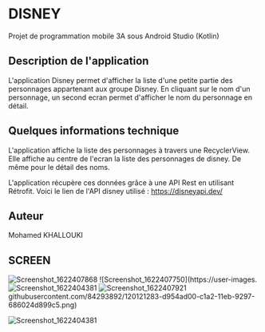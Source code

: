 # DISNEY
Projet de programmation mobile 3A sous Android Studio (Kotlin)

## Description de l'application

L'application Disney permet d'afficher la liste d'une petite partie des personnages appartenant aux groupe Disney.
En cliquant sur le nom d'un personnage, un second ecran permet d'afficher le nom du personnage en détail.


## Quelques informations technique

L'application affiche la liste des personnages à travers une RecyclerView. 
Elle affiche au centre de l'ecran la liste des personnages de disney. De même pour le détail des noms.

L'application récupère ces données grâce à une API Rest en utilisant Rétrofit.
Voici le lien de l'API disney utilisé : https://disneyapi.dev/


## Auteur

Mohamed KHALLOUKI


## SCREEN

![Screenshot_1622407868](https://user-images.githubusercontent.com/84293892/120121271-c04bfc00-c1a2-11eb-8ace-1d78f4c03521.png)
![Screenshot_1622407750](https://user-images.![Screenshot_1622404381](https://user-images.githubusercontent.com/84293892/120121285-dc4f9d80-c1a2-11eb-81b4-48705cdd054f.png)
![Screenshot_1622407921](https://user-images.githubusercontent.com/84293892/120121287-deb1f780-c1a2-11eb-8054-d78f93034d81.png)
githubusercontent.com/84293892/120121283-d954ad00-c1a2-11eb-9297-686024d899c5.png)

![Screenshot_1622404381](https://user-images.githubusercontent.com/84293892/120121323-1325b380-c1a3-11eb-8d13-1f8320ba330e.png)




